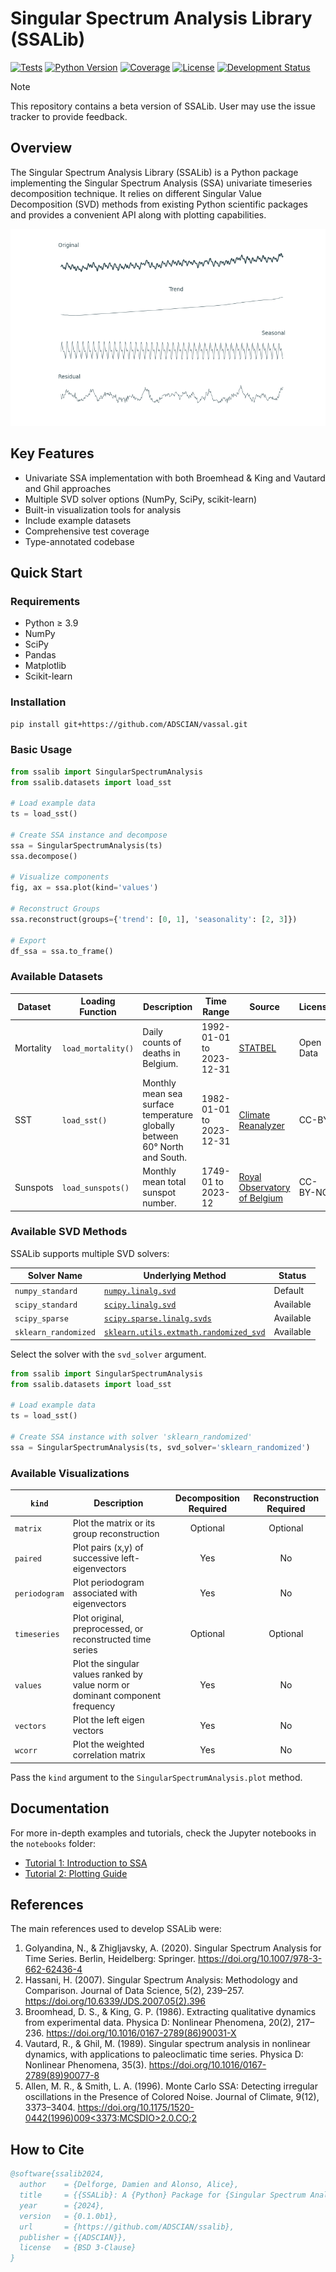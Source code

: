 # Singular Spectrum Analysis Library (SSALib)

[![Tests](https://github.com/ADSCIAN/ssalib/actions/workflows/python-tests.yml/badge.svg)](https://github.com/ADSCIAN/ssalib/actions/workflows/python-tests.yml)
[![Python Version](https://img.shields.io/badge/python-3.9%20|%203.10%20|%203.11%20|%203.12|%203.13-blue)](https://www.python.org)
[![Coverage](https://img.shields.io/badge/coverage-89%25-green)](https://github.com/ADSCIAN/ssalib/actions)
[![License](https://img.shields.io/badge/License-BSD_3--Clause-blue.svg)](https://opensource.org/licenses/BSD-3-Clause)
[![Development Status](https://img.shields.io/badge/Development%20Status-beta-blue)](https://pypi.org/project/ssalib/)


> [!NOTE]
> This repository contains a beta version of SSALib. User may use the issue
> tracker to provide feedback. 

## Overview

The Singular Spectrum Analysis Library (SSALib) is a Python package
implementing the Singular Spectrum Analysis (SSA) univariate timeseries
decomposition technique. It relies on different Singular Value Decomposition
(SVD) methods from existing Python scientific packages and provides a convenient
API along with plotting capabilities.

![decomposed_signal.png](images/decomposed_signal.png)

## Key Features

- Univariate SSA implementation with both Broemhead & King and Vautard and Ghil
  approaches
- Multiple SVD solver options (NumPy, SciPy, scikit-learn)
- Built-in visualization tools for analysis
- Include example datasets
- Comprehensive test coverage
- Type-annotated codebase

## Quick Start

### Requirements

- Python ≥ 3.9
- NumPy
- SciPy
- Pandas
- Matplotlib
- Scikit-learn

### Installation

```bash
pip install git+https://github.com/ADSCIAN/vassal.git
```

### Basic Usage

```python
from ssalib import SingularSpectrumAnalysis
from ssalib.datasets import load_sst

# Load example data
ts = load_sst()

# Create SSA instance and decompose
ssa = SingularSpectrumAnalysis(ts)
ssa.decompose()

# Visualize components
fig, ax = ssa.plot(kind='values')

# Reconstruct Groups
ssa.reconstruct(groups={'trend': [0, 1], 'seasonality': [2, 3]})

# Export
df_ssa = ssa.to_frame()
```

### Available Datasets

| Dataset   | Loading Function   | Description                                                                | Time Range               | Source                                                            | License   |
|-----------|--------------------|----------------------------------------------------------------------------|--------------------------|-------------------------------------------------------------------|-----------|
| Mortality | `load_mortality()` | Daily counts of deaths in Belgium.                                         | 1992-01-01 to 2023-12-31 | [STATBEL](https://statbel.fgov.be/en/open-data/number-deaths-day) | Open Data |  
| SST       | `load_sst()`       | Monthly mean sea surface temperature globally between 60° North and South. | 1982-01-01 to 2023-12-31 | [Climate Reanalyzer](https://climatereanalyzer.org/)              | CC-BY     |
| Sunspots  | `load_sunspots()`  | Monthly mean total sunspot number.                                         | 1749-01 to 2023-12       | [Royal Observatory of Belgium](https://www.sidc.be/SILSO/)        | CC-BY-NC  |

### Available SVD Methods

SSALib supports multiple SVD solvers:

| Solver Name          | Underlying Method                                                                                                                     | Status    |
|----------------------|---------------------------------------------------------------------------------------------------------------------------------------|-----------|
| `numpy_standard`     | [`numpy.linalg.svd`](https://numpy.org/doc/stable/reference/generated/numpy.linalg.svd.html)                                          | Default   |
| `scipy_standard`     | [`scipy.linalg.svd`](https://docs.scipy.org/doc/scipy/reference/generated/scipy.linalg.svd.html)                                      | Available |
| `scipy_sparse`       | [`scipy.sparse.linalg.svds`](https://docs.scipy.org/doc/scipy/reference/generated/scipy.sparse.linalg.svds.html)                      | Available |
| `sklearn_randomized` | [`sklearn.utils.extmath.randomized_svd`](https://scikit-learn.org/stable/modules/generated/sklearn.utils.extmath.randomized_svd.html) | Available |

Select the solver with the `svd_solver` argument.

```python
from ssalib import SingularSpectrumAnalysis
from ssalib.datasets import load_sst

# Load example data
ts = load_sst()

# Create SSA instance with solver 'sklearn_randomized'
ssa = SingularSpectrumAnalysis(ts, svd_solver='sklearn_randomized')
```

### Available Visualizations

| `kind`        | Description                                                                   | Decomposition Required | Reconstruction Required |
|---------------|-------------------------------------------------------------------------------|:----------------------:|:-----------------------:|
| `matrix`      | Plot the matrix or its group reconstruction                                   |        Optional        |        Optional         |
| `paired`      | Plot pairs (x,y) of successive left-eigenvectors                              |          Yes           |           No            |
| `periodogram` | Plot periodogram associated with eigenvectors                                 |          Yes           |           No            |
| `timeseries`  | Plot original, preprocessed, or reconstructed time series                     |        Optional        |        Optional         |
| `values`      | Plot the singular values ranked by value norm or dominant component frequency |          Yes           |           No            |
| `vectors`     | Plot the left eigen vectors                                                   |          Yes           |           No            |
| `wcorr`       | Plot the weighted correlation matrix                                          |          Yes           |           No            |

Pass the `kind` argument to the `SingularSpectrumAnalysis.plot` method.

## Documentation

For more in-depth examples and tutorials, check the Jupyter notebooks in the
`notebooks` folder:

- [Tutorial 1: Introduction to SSA](/notebooks/01_basic_ssa_introduction.ipynb)
- [Tutorial 2: Plotting Guide](/notebooks/02_ssa_plotting_guide.ipynb)

## References

The main references used to develop SSALib were:

1. Golyandina, N., & Zhigljavsky, A. (2020). Singular Spectrum Analysis for Time
   Series. Berlin, Heidelberg:
   Springer. https://doi.org/10.1007/978-3-662-62436-4
2. Hassani, H. (2007). Singular Spectrum Analysis: Methodology and Comparison.
   Journal of Data Science, 5(2),
   239–257. https://doi.org/10.6339/JDS.2007.05(2).396
3. Broomhead, D. S., & King, G. P. (1986). Extracting qualitative dynamics from
   experimental data. Physica D: Nonlinear Phenomena, 20(2),
   217–236. https://doi.org/10.1016/0167-2789(86)90031-X
4. Vautard, R., & Ghil, M. (1989). Singular spectrum analysis in nonlinear
   dynamics, with applications to paleoclimatic time series. Physica D:
   Nonlinear Phenomena, 35(3). https://doi.org/10.1016/0167-2789(89)90077-8
5. Allen, M. R., & Smith, L. A. (1996). Monte Carlo SSA: Detecting irregular 
   oscillations in the Presence of Colored Noise. Journal of Climate, 9(12), 
   3373–3404. 
   [https://doi.org/10.1175/1520-0442(1996)009<3373:MCSDIO>2.0.CO;2](https://doi.org/10.1175/1520-0442(1996)009<3373:MCSDIO>2.0.CO;2)


## How to Cite

```bibtex
@software{ssalib2024,
  author    = {Delforge, Damien and Alonso, Alice},
  title     = {{SSALib}: A {Python} Package for {Singular Spectrum Analysis}},
  year      = {2024},
  version   = {0.1.0b1},
  url       = {https://github.com/ADSCIAN/ssalib},
  publisher = {{ADSCIAN}},
  license   = {BSD 3-Clause}
}
```


